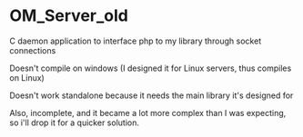 # OM_Server_old
C daemon application to interface php to my library through socket connections

Doesn't compile on windows (I designed it for Linux servers, thus compiles on Linux)

Doesn't work standalone because it needs the main library it's designed for

Also, incomplete, and it became a lot more complex than I was expecting, so i'll drop it for a quicker solution.
